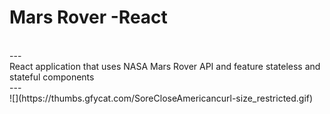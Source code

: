 # Mars Rover -React
<br/>
---
<br/>
React application that uses NASA Mars Rover API and feature stateless and stateful components
<br/>
---
<br/>
![](https://thumbs.gfycat.com/SoreCloseAmericancurl-size_restricted.gif)
